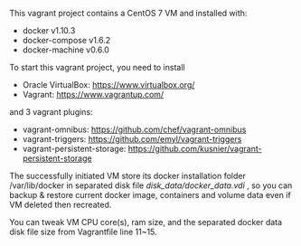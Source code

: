 This vagrant project contains a CentOS 7 VM and installed with:

-	docker v1.10.3
-	docker-compose v1.6.2
-	docker-machine v0.6.0

To start this vagrant project, you need to install

-	Oracle VirtualBox: https://www.virtualbox.org/
-	Vagrant: https://www.vagrantup.com/

and 3 vagrant plugins:

-	vagrant-omnibus: https://github.com/chef/vagrant-omnibus
-	vagrant-triggers: https://github.com/emyl/vagrant-triggers
-	vagrant-persistent-storage: https://github.com/kusnier/vagrant-persistent-storage

The successfully initiated VM store its docker installation folder /var/lib/docker in separated disk file *disk_data/docker_data.vdi* , so you can backup & restore current docker image, containers and volume data even if VM deleted then recreated.

You can tweak VM CPU core(s), ram size, and the separated docker data disk file size from Vagrantfile line 11~15.
